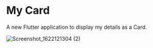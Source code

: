 # My Card

A new Flutter application to display my details as a Card.


![Screenshot_1622121304 (2)](https://user-images.githubusercontent.com/75851313/119835400-6e933f80-bf1e-11eb-80cd-4436b4ce743a.png)
